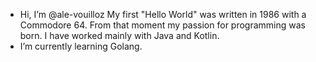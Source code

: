 - Hi, I’m @ale-vouilloz
  My first "Hello World" was written in 1986 with a Commodore 64.
  From that moment my passion for programming was born. I have worked mainly with Java and Kotlin.
- I’m currently learning Golang.

